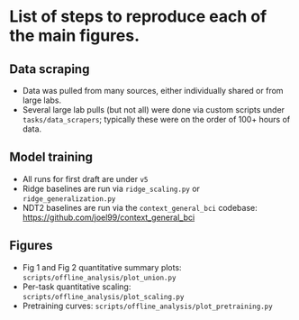 # List of steps to reproduce each of the main figures.

## Data scraping
- Data was pulled from many sources, either individually shared or from large labs.
- Several large lab pulls (but not all) were done via custom scripts under `tasks/data_scrapers`; typically these were on the order of 100+ hours of data.

## Model training
- All runs for first draft are under `v5`
- Ridge baselines are run via `ridge_scaling.py` or `ridge_generalization.py`
- NDT2 baselines are run via the `context_general_bci` codebase: https://github.com/joel99/context_general_bci

## Figures
- Fig 1 and Fig 2 quantitative summary plots: `scripts/offline_analysis/plot_union.py`
- Per-task quantitative scaling: `scripts/offline_analysis/plot_scaling.py`
- Pretraining curves: `scripts/offline_analysis/plot_pretraining.py`
